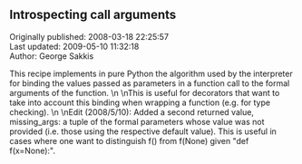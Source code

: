 ## Introspecting call arguments  
Originally published: 2008-03-18 22:25:57  
Last updated: 2009-05-10 11:32:18  
Author: George Sakkis  
  
This recipe implements in pure Python the algorithm used by the interpreter for binding the values passed as parameters in a function call to the formal arguments of the function.\n\nThis is useful for decorators that want to take into account this binding when wrapping a function (e.g. for type checking).\n\nEdit (2008/5/10): Added a second returned value, missing_args: a tuple of the formal parameters whose value was not provided (i.e. those using the respective default value). This is useful in cases where one want to distinguish f() from f(None) given "def f(x=None):".